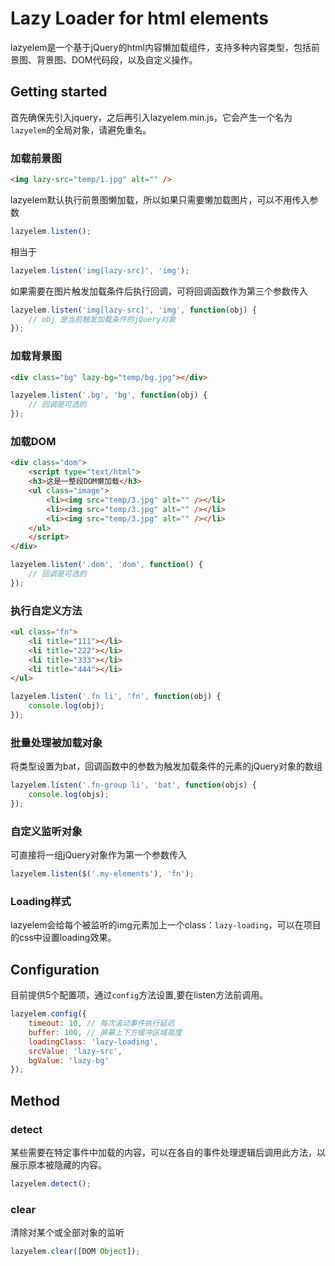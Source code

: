 # Lazy Loader for html elements

lazyelem是一个基于jQuery的html内容懒加载组件，支持多种内容类型，包括前景图、背景图、DOM代码段，以及自定义操作。


## Getting started

首先确保先引入jquery，之后再引入lazyelem.min.js，它会产生一个名为`lazyelem`的全局对象，请避免重名。

### 加载前景图
```html
<img lazy-src="temp/1.jpg" alt="" />
```
lazyelem默认执行前景图懒加载，所以如果只需要懒加载图片，可以不用传入参数
```js
lazyelem.listen();
```
相当于
```js
lazyelem.listen('img[lazy-src]', 'img');
```
如果需要在图片触发加载条件后执行回调，可将回调函数作为第三个参数传入
```js
lazyelem.listen('img[lazy-src]', 'img', function(obj) {
	// obj 是当前触发加载条件的jQuery对象
});
```

### 加载背景图
```html
<div class="bg" lazy-bg="temp/bg.jpg"></div>
```

```js
lazyelem.listen('.bg', 'bg', function(obj) {
	// 回调是可选的
});
```

### 加载DOM
```html
<div class="dom">
    <script type="text/html">
    <h3>这是一整段DOM懒加载</h3>
    <ul class="image">
        <li><img src="temp/3.jpg" alt="" /></li>
        <li><img src="temp/3.jpg" alt="" /></li>
        <li><img src="temp/3.jpg" alt="" /></li>
    </ul>
    </script>
</div>
```

```js
lazyelem.listen('.dom', 'dom', function() {
	// 回调是可选的
});
```

### 执行自定义方法
```html
<ul class="fn">
    <li title="111"></li>
    <li title="222"></li>
    <li title="333"></li>
    <li title="444"></li>
</ul>
```

```js
lazyelem.listen('.fn li', 'fn', function(obj) {
	console.log(obj);
});
```

### 批量处理被加载对象
将类型设置为bat，回调函数中的参数为触发加载条件的元素的jQuery对象的数组
```js
lazyelem.listen('.fn-group li', 'bat', function(objs) {
    console.log(objs);
});
```


### 自定义监听对象
可直接将一组jQuery对象作为第一个参数传入
```js
lazyelem.listen($('.my-elements'), 'fn');
```

### Loading样式
lazyelem会给每个被监听的img元素加上一个class：`lazy-loading`，可以在项目的css中设置loading效果。


## Configuration
目前提供5个配置项，通过`config`方法设置,要在listen方法前调用。
```js
lazyelem.config({
    timeout: 10, // 每次滚动事件执行延迟
    buffer: 100, // 屏幕上下方缓冲区域高度
    loadingClass: 'lazy-loading',
    srcValue: 'lazy-src',
    bgValue: 'lazy-bg'
});
```

## Method

### detect

某些需要在特定事件中加载的内容，可以在各自的事件处理逻辑后调用此方法，以展示原本被隐藏的内容。
```js
lazyelem.detect();
```

### clear

清除对某个或全部对象的监听
```js
lazyelem.clear([DOM Object]);
```